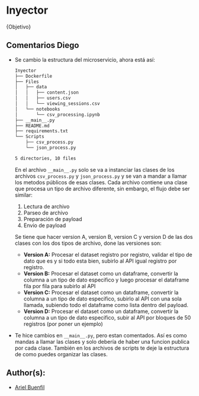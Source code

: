 # Inyector

{Objetivo}

## Comentarios Diego
* Se cambio la estructura del microservicio, ahora está así:

    ``` bash
    Inyector
    ├── Dockerfile
    ├── Files
    │   ├── data
    │   │   ├── content.json
    │   │   ├── users.csv
    │   │   └── viewing_sessions.csv
    │   └── notebooks
    │       └── csv_processing.ipynb
    ├── __main__.py
    ├── README.md
    ├── requirements.txt
    └── Scripts
        ├── csv_process.py
        └── json_process.py

    5 directories, 10 files
    ```

    En el archivo `__main__.py` solo se va a instanciar las clases de los archivos `csv_process.py` y `json_process.py` y se van a mandar a llamar los metodos públicos de esas clases.
    Cada archivo contiene una clase que procesa un tipo de archivo diferente, sin embargo, el flujo debe ser similar:
    
    1. Lectura de archivo
    2. Parseo de archivo
    3. Preparación de payload
    4. Envio de payload

    Se tiene que hacer version A, version B, version C y version D de las dos clases con los dos tipos de archivo, done las versiones son:
    - **Version A:** Procesar el dataset registro por registro, validar el tipo de dato que es y si todo esta bien, subirlo al API igual registro por registro.
    - **Version B:** Procesar el dataset como un dataframe, convertir la columna a un tipo de dato especifico y luego procesar el dataframe fila por fila para subirlo al API
    - **Version C:** Procesar el dataset como un dataframe, convertir la columna a un tipo de dato especifico, subirlo al API con una sola llamada, subiendo todo el dataframe como lista dentro del payload.
    - **Version D:** Procesar el dataset como un dataframe, convertir la columna a un tipo de dato especifico, subir al API por bloques de 50 registros (por poner un ejemplo)

* Te hice cambios en `__main__.py`, pero estan comentados. Así es como mandas a llamar las clases y solo debería de haber una funcion publica por cada clase. También en los archivos de scripts te deje la estructura de como puedes organizar las clases.


## Author(s):
* [Ariel Buenfil](https://github.com/areo-17)